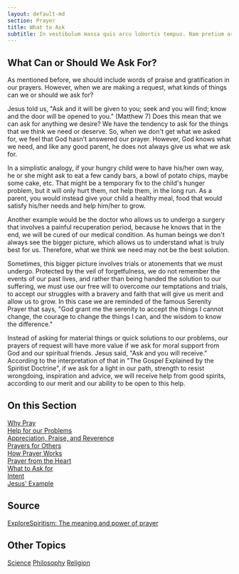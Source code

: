 ```yaml
---
layout: default-md
section: Prayer
title: What to Ask
subtitle: In vestibulum massa quis arcu lobortis tempus. Nam pretium arcu in odio vulputate luctus.
---
```


##  What Can or Should We Ask For?

As mentioned before, we should include words of praise and gratification in our prayers. However, when we are making a request, what kinds of things can we or should we ask for?

Jesus told us, "Ask and it will be given to you; seek and you will find; know and the door will be opened to you." (Matthew 7)   Does this mean that we can ask for anything we desire? We have the tendency to ask for the things that we think we need or deserve. So, when we don't get what we asked for, we feel that God hasn't answered our prayer. However, God knows what we need, and like any good parent, he does not always give us what we ask for.
	     	

In a simplistic analogy, if your hungry child were to have his/her own way, he or she might ask to eat a few candy bars, a bowl of potato chips, maybe some cake, etc. That might be a temporary fix to the child's hunger problem, but it will only hurt them, not help them, in the long run. As a parent, you would instead give your child a healthy meal, food that would satisfy his/her needs and help him/her to grow.

Another example would be the doctor who allows us to undergo a surgery that involves a painful recuperation period, because he knows that in the end, we will be cured of our medical condition. As human beings we don't always see the bigger picture, which allows us to understand what is truly best for us. Therefore, what we think we need may not be the best solution.

Sometimes, this bigger picture involves trials or atonements that we must undergo. Protected by the veil of forgetfulness, we do not remember the events of our past lives, and rather than being handed the solution to our suffering, we must use our free will to overcome our temptations and trials, to accept our struggles with a bravery and faith that will give us merit and allow us to grow. In this case we are reminded of the famous Serenity Prayer that says, "God grant me the serenity to accept the things I cannot change, the courage to change the things I can, and the wisdom to know the difference."

Instead of asking for material things or quick solutions to our problems, our prayers of request will have more value if we ask for moral support from God and our spiritual friends. Jesus said, "Ask and you will receive." According to the interpretation of that in "The Gospel Explained by the Spiritist Doctrine", if we ask for a light in our path, strength to resist wrongdoing, inspiration and advice, we will receive help from good spirits, according to our merit and our ability to be open to this help. 


## On this Section
[Why Pray](why)  
[Help for our Problems](for-problems)  
[Appreciation, Praise, and Reverence](appreciation)  
[Prayers for Others](for-others)  
[How Prayer Works](how-it-works)  
[Prayer from the Heart](from-the-heart)  
[What to Ask for](what-to-ask)  
[Intent](intent)  
[Jesus' Example](of-jesus)  



## Source
[ExploreSpiritism: The meaning and power of prayer](//www.explorespiritism.com/religionrevelation.htm)



## Other Topics
<a href="/spiritism/science/" class="button">Science</a>
<a href="/spiritism/philosophy/" class="button">Philosophy</a>
<a href="/spiritism/religion/" class="button">Religion</a>